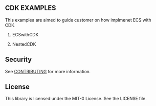 ## CDK EXAMPLES 

This examplea are aimed to guide customer on how implmenet ECS with CDK. 

1. ECSwithCDK

2. NestedCDK

## Security

See [CONTRIBUTING](CONTRIBUTING.md#security-issue-notifications) for more information.

## License

This library is licensed under the MIT-0 License. See the LICENSE file.

